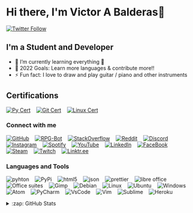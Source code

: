 # Hi there, I'm Victor A Balderas👋
<!-- 
[![YouTube Channel Subscribers](https://img.shields.io/youtube/channel/subscribers/UCl-kp7DBD2Q5l6WEYrb2_OQ?style=flat-square&logo=youtube&logoColor=FF0000&color=FF0000)][youtube]
-->
[![Twitter Follow](https://img.shields.io/twitter/follow/Dr_Balders?color=1DA1F2&logo=twitter&logoColor=1DA1F2&style=flat-square)][follow]

## I'm a Student and  Developer

- 🌱 I’m currently learning everything 🤣
- 🥅 2022 Goals: Learn more languages & contribute more!!
- ⚡ Fun fact: I love to draw and play guitar / piano and other instruments

## Certifications

[![Py Cert](https://img.shields.io/badge/Python%20Certificate-FFD700?style=flat-square)](https://app.testdome.com/cert/f4c4009c4f1e41a29269b76e451049f0)
&nbsp;&nbsp;
[![Git Cert](https://img.shields.io/badge/Git%20Certificate-FFD700?style=flat-square)](https://app.testdome.com/cert/46835649877e4f829483d6cc95931645)
&nbsp;&nbsp;
[![Linux Cert](https://img.shields.io/badge/Linux%20Certificate-FFD700?style=flat-square)](https://app.testdome.com/cert/3e2b9eba1cfc4978bb9556bb444b7362)

### Connect with me

[![GitHub](https://img.shields.io/badge/GitHub-100000?style=flat-square&logo=github&logoColor=white)](https://github.com/Vbalder7)
&nbsp;&nbsp;
[![RPG-Bot](https://img.shields.io/badge/GitHub-100000?label=RPG-Bot&style=flat-square&logo=github&logoColor=white)](https://github.com/Vbalder7/RPG-Bot)
&nbsp;&nbsp;
[![StackOverflow](https://img.shields.io/badge/Stack_Overflow-FE7A16?style=flat-square&logo=stack-overflow&logoColor=white)](https://stackoverflow.com/users/17970524/victor-a-balderas)
&nbsp;&nbsp;
[![Reddit](https://img.shields.io/badge/Reddit-FF4500?style=flat-square&logo=reddit&logoColor=white)](https://www.reddit.com/user/Victorbalderas1)
&nbsp;&nbsp;
[![Discord](https://img.shields.io/badge/Discord-5865F2?style=flat-square&logo=discord&logoColor=white)](https://discord.com/channels/@me/554078653726588930)
&nbsp;&nbsp;
[![Instagram](https://img.shields.io/badge/Instagram-E4405F?style=flat-square&logo=instagram&logoColor=white)](https://www.instagram.com/victorbalderas1/)
&nbsp;&nbsp;
[![Spotify](https://img.shields.io/badge/Spotify-1ED760?&style=flat-square&logo=spotify&logoColor=white)](https://open.spotify.com/user/gpw9ryxl2l2jvrpmf4licvg7s)
&nbsp;&nbsp;
[![YouTube](https://img.shields.io/badge/YouTube-FF0000?style=flat-square&logo=youtube&logoColor=white)](https://www.youtube.com/channel/UCl-kp7DBD2Q5l6WEYrb2_OQ)
&nbsp;&nbsp;
[![LinkedIn](https://img.shields.io/badge/LinkedIn-0077B5?style=flat-square&logo=linkedin&logoColor=white)](https://www.linkedin.com/in/victor-balderas/)
&nbsp;&nbsp;
[![FaceBook](https://img.shields.io/badge/Facebook-1877F2?style=flat-square&logo=facebook&logoColor=white)](https://www.facebook.com/profile.php?id=100067977499810)
&nbsp;&nbsp;
[![Steam](https://img.shields.io/badge/Steam-000000?style=flat-square&logo=steam&logoColor=white)](https://steamcommunity.com/profiles/76561199053743110/)
&nbsp;&nbsp;
[![Twitch](https://img.shields.io/badge/Twitch-9146FF?style=flat-square&logo=twitch&logoColor=white)](https://twitch.tv/BigVic5030)
&nbsp;&nbsp;
[![Linktr.ee](https://img.shields.io/badge/linktree-39E09B?style=flat-square&logo=linktree&logoColor=white)](https://linktr.ee/BigVic5030)

### Languages and Tools

<p align="left" style="padding-right:25px;" >

  ![pyhton](https://img.shields.io/badge/Python-FFD43B?style=flat-square&logo=python&logoColor=blue)
  &nbsp;&nbsp;
  ![PyPi](https://img.shields.io/badge/pypi-3775A9?style=flat-square&logo=pypi&logoColor=white)
  &nbsp;&nbsp;
  ![html5](https://img.shields.io/badge/HTML5-E34F26?style=flat-square&logo=html5&logoColor=white)
  &nbsp;&nbsp;
  ![json](https://img.shields.io/badge/json-5E5C5C?style=flat-square&logo=json&logoColor=white)
  &nbsp;&nbsp;
  ![prettier](https://img.shields.io/badge/prettier-1A2C34?style=flat-square&logo=prettier&logoColor=F7BA3E)
  &nbsp;&nbsp;
  ![libre office](https://img.shields.io/badge/LibreOffice-18A303?style=flat-square&logo=LibreOffice&logoColor=white)
  &nbsp;&nbsp;
  ![Office suites](https://img.shields.io/badge/Microsoft_Office-D83B01?style=flat-square&logo=microsoft-office&logoColor=white)
  &nbsp;&nbsp;
  ![Gimp](https://img.shields.io/badge/gimp-5C5543?style=flat-square&logo=gimp&logoColor=white)
  &nbsp;&nbsp;
  ![Debian](https://img.shields.io/badge/Debian-A81D33?style=flat-square&logo=debian&logoColor=white)
  &nbsp;&nbsp;
  ![Linux](https://img.shields.io/badge/Linux-FCC624?style=flat-square&logo=linux&logoColor=black)
  &nbsp;&nbsp;
  ![Ubuntu](https://img.shields.io/badge/Ubuntu-E95420?style=flat-square&logo=ubuntu&logoColor=white)
  &nbsp;&nbsp;
  ![Windows](https://img.shields.io/badge/Windows-0078D6?style=flat-square&logo=windows&logoColor=white)
  &nbsp;&nbsp;
  ![Atom](https://img.shields.io/badge/Atom-66595C?style=flat-square&logo=Atom&logoColor=white)
  &nbsp;&nbsp;
  ![PyCharm](https://img.shields.io/badge/PyCharm-000000.svg?&style=flat-square&logo=PyCharm&logoColor=white)
  &nbsp;&nbsp;
  ![VsCode](https://img.shields.io/badge/Visual_Studio_Code-0078D4?style=flat-square&logo=visual%20studio%20code&logoColor=white)
  &nbsp;&nbsp;
  ![Vim](https://img.shields.io/badge/VIM-%2311AB00.svg?&style=flat-square&logo=vim&logoColor=white)
  &nbsp;&nbsp;
  ![Sublime](https://img.shields.io/badge/sublime_text-%23575757.svg?&style=flat-square&logo=sublime-text&logoColor=important)
  &nbsp;&nbsp;
  ![Heroku](https://img.shields.io/badge/Heroku-430098?style=flat-square&logo=heroku&logoColor=white)
  
</p>

<details>
  <summary>:zap: GitHub Stats</summary>
    <p align="left">
      <img alt="Vbalder7's GitHub Stats" src="https://github-readme-stats.vercel.app/api?username=Vbalder7&show_icons=true&hide_border=false&theme=algolia&count_private=true" />
      <img alt="Vbalder7's Top Languages" src="https://github-readme-stats.vercel.app/api/top-langs/?username=Vbalder7&langs_count=8&layout=compact&theme=algolia"/>
    </p>

</details>

[follow]: https://twitter.com/intent/follow?original_referer=https%3A%2F%2Fgithub.com%2FVbalder7&screen_name=Dr_Balders
[twitter]: https://twitter.com/Dr_Balders
[youtube]: https://youtube.com/channel/UCl-kp7DBD2Q5l6WEYrb2_OQ
[instagram]: https://instagram.com/victorbalderas1/
[linkedin]: https://linkedin.com/in/victor-balderas
